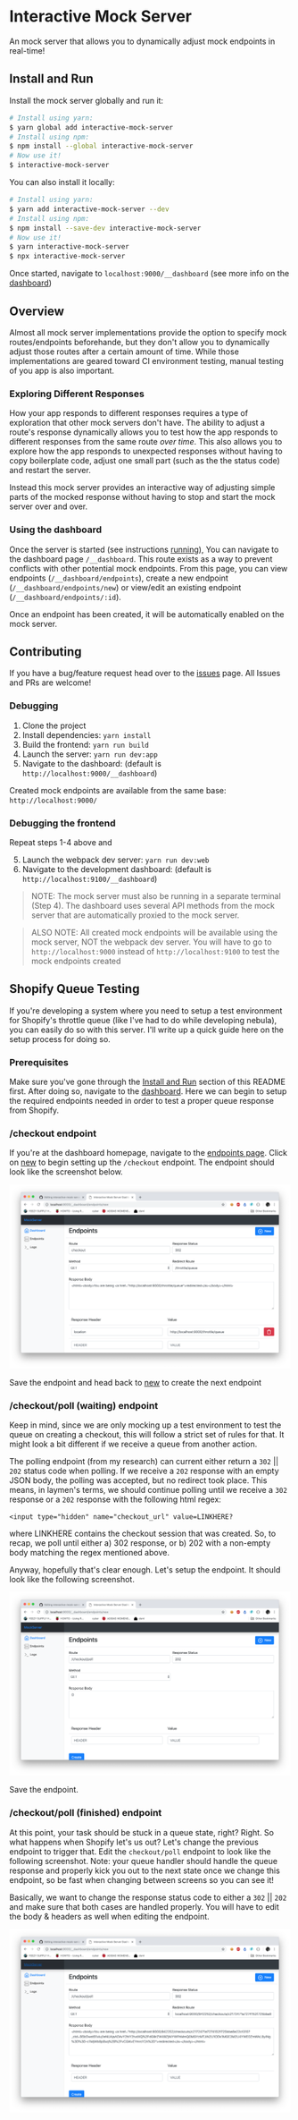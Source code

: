 # Interactive Mock Server

An mock server that allows you to dynamically adjust mock endpoints in real-time!

## Install and Run

Install the mock server globally and run it:
```sh
# Install using yarn:
$ yarn global add interactive-mock-server
# Install using npm:
$ npm install --global interactive-mock-server
# Now use it!
$ interactive-mock-server
```

You can also install it locally:
```sh
# Install using yarn:
$ yarn add interactive-mock-server --dev
# Install using npm:
$ npm install --save-dev interactive-mock-server
# Now use it!
$ yarn interactive-mock-server
$ npx interactive-mock-server
```

Once started, navigate to `localhost:9000/__dashboard` (see more info on the [dashboard](#using-the-dashboard))

## Overview

Almost all mock server implementations provide the option to specify mock routes/endpoints 
beforehande, but they don't allow you to dynamically adjust those routes after a certain 
amount of time. While those implementations are geared toward CI environment testing, manual 
testing of you app is also important.

### Exploring Different Responses

How your app responds to different responses requires a type of exploration that other mock 
servers don't have. The ability to adjust a route's response dynamically allows you to test 
how the app responds to different responses from the same route _over time_. This also allows 
you to explore how the app responds to unexpected responses without having to copy boilerplate 
code, adjust one small part (such as the the status code) and restart the server. 

Instead this mock server provides an interactive way of adjusting simple parts of the mocked 
response without having to stop and start the mock server over and over.

### Using the dashboard

Once the server is started (see instructions [running](#install-and-run)), You can navigate to the
dashboard page `/__dashboard`. This route exists as a way to prevent conflicts with other 
potential mock endpoints. From this page, you can view endpoints (`/__dashboard/endpoints`), 
create a new endpoint (`/__dashboard/endpoints/new`) or view/edit an existing endpoint 
(`/__dashboard/endpoints/:id`). 

Once an endpoint has been created, it will be automatically enabled on the mock server. 

## Contributing

If you have a bug/feature request head over to the [issues](https://github.com/pr1sm/interactive-mock-server/issues) page. 
All Issues and PRs are welcome!

### Debugging

1. Clone the project
2. Install dependencies: `yarn install`
3. Build the frontend: `yarn run build`
4. Launch the server: `yarn run dev:app`
5. Navigate to the dashboard: (default is `http://localhost:9000/__dashboard`)

Created mock endpoints are available from the same base: `http://localhost:9000/`

### Debugging the frontend

Repeat steps 1-4 above and

5. Launch the webpack dev server: `yarn run dev:web`
6. Navigate to the development dashboard: (default is `http://localhost:9100/__dashboard`)

> NOTE: The mock server must also be running in a separate terminal (Step 4). The dashboard uses 
> several API methods from the mock server that are automatically proxied to the mock server.

> ALSO NOTE: All created mock endpoints will be available using the mock server, NOT the webpack
> dev server. You will have to go to `http://localhost:9000` instead of `http://localhost:9100` 
> to test the mock endpoints created


## Shopify Queue Testing

If you're developing a system where you need to setup a test environment for Shopify's throttle queue (like I've had to do while developing nebula), you can easily do so with this server. I'll write up a quick guide here on the setup process for doing so.

### Prerequisites

Make sure you've gone through the [Install and Run](https://github.com/walmat/interactive-mock-server/blob/master/README.md#install-and-run) section of this README first. After doing so, navigate to the [dashboard](http://localhost:9000/__dashboard). Here we can begin to setup the required endpoints needed in order to test a proper queue response from Shopify.

### /checkout endpoint

If you're at the dashboard homepage, navigate to the [endpoints page](http://localhost:9000/__dashboard/endpoints). Click on [new](http://localhost:9000/__dashboard/endpoints/new) to begin setting up the `/checkout` endpoint. The endpoint should look like the screenshot below.

![/checkout endpoint](_lib/checkout_poll.png?raw=true)

Save the endpoint and head back to [new](http://localhost:9000/__dashboard/endpoints/new) to create the next endpoint

### /checkout/poll (waiting) endpoint

Keep in mind, since we are only mocking up a test environment to test the queue on creating a checkout, this will follow a strict set of rules for that. It might look a bit different if we receive a queue from another action.

The polling endpoint (from my research) can current either return a `302` || `202` status code when polling. If we receive a `202` response with an empty JSON body, the polling was accepted, but no redirect took place. This means, in laymen's terms, we should continue polling until we receive a `302` response or a `202` response with the following html regex:

```
<input type="hidden" name="checkout_url" value=LINKHERE?
```

where LINKHERE contains the checkout session that was created. So, to recap, we poll until either a) 302 response, or b) 202 with a non-empty body matching the regex mentioned above. 

Anyway, hopefully that's clear enough. Let's setup the endpoint. It should look like the following screenshot.

![/checkout waiting](_lib/checkout_poll_waiting.png?raw=true)

Save the endpoint.

### /checkout/poll (finished) endpoint

At this point, your task should be stuck in a queue state, right? Right. So what happens when Shopify let's us out? Let's change the previous endpoint to trigger that. Edit the `checkout/poll` endpoint to look like the following screenshot. Note: your queue handler should handle the queue response and properly kick you out to the next state once we change this endpoint, so be fast when changing between screens so you can see it!

Basically, we want to change the response status code to either a `302` || `202` and make sure that both cases are handled properly. You will have to edit the body & headers as well when editing the endpoint. 

![/checkout finished](_lib/checkout_poll_finished.png?raw=true)

